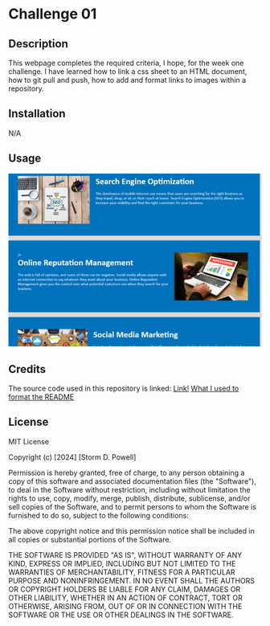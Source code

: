# Challenge 01

## Description

This webpage completes the required criteria, I hope, for the week one challenge. I have learned how to link a css sheet to an HTML document, how to git pull and push, how to add and format links to images within a repository.

## Installation

N/A

## Usage
![Screenshot of webpage.](02-Challenge\Develop\assets\images\for_class.png)

## Credits
The source code used in this repository is linked:
[Link!](https://git.bootcampcontent.com/Ohio-State-University/OSU-VIRT-FSF-PT-01-2024-U-LOLC/-/tree/main/01-HTML-Git-CSS/02-Challenge?ref_type=heads)
[What I used to format the README](https://coding-boot-camp.github.io/full-stack/github/professional-readme-guide)

## License

MIT License

Copyright (c) [2024] [Storm D. Powell]

Permission is hereby granted, free of charge, to any person obtaining a copy
of this software and associated documentation files (the "Software"), to deal
in the Software without restriction, including without limitation the rights
to use, copy, modify, merge, publish, distribute, sublicense, and/or sell
copies of the Software, and to permit persons to whom the Software is
furnished to do so, subject to the following conditions:

The above copyright notice and this permission notice shall be included in all
copies or substantial portions of the Software.

THE SOFTWARE IS PROVIDED "AS IS", WITHOUT WARRANTY OF ANY KIND, EXPRESS OR
IMPLIED, INCLUDING BUT NOT LIMITED TO THE WARRANTIES OF MERCHANTABILITY,
FITNESS FOR A PARTICULAR PURPOSE AND NONINFRINGEMENT. IN NO EVENT SHALL THE
AUTHORS OR COPYRIGHT HOLDERS BE LIABLE FOR ANY CLAIM, DAMAGES OR OTHER
LIABILITY, WHETHER IN AN ACTION OF CONTRACT, TORT OR OTHERWISE, ARISING FROM,
OUT OF OR IN CONNECTION WITH THE SOFTWARE OR THE USE OR OTHER DEALINGS IN THE
SOFTWARE.

